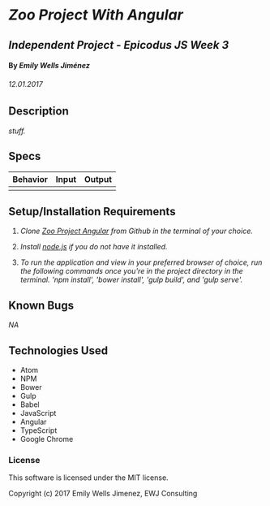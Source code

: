 # _Zoo Project With Angular_

## _Independent Project - Epicodus JS Week 3_

#### By _Emily Wells Jiménez_

###### _12.01.2017_

## Description

_stuff._



## Specs

| Behavior  |  Input | Output  |
|---|---|---|
|  |   |   |


## Setup/Installation Requirements

1. _Clone [Zoo Project Angular](https://github.com/emilyjimenez/Zoo-Project-Angular) from Github in the terminal of your choice._

2. _Install [node.js](https://nodejs.org/en/) if you do not have it installed._

3. _To run the application and view in your preferred browser of choice, run the following commands once you're in the project directory in the terminal. 'npm install', 'bower install', 'gulp build', and 'gulp serve'._

## Known Bugs

_NA_

## Technologies Used

* Atom
* NPM
* Bower
* Gulp
* Babel
* JavaScript
* Angular
* TypeScript
* Google Chrome

### License

This software is licensed under the MIT license.

Copyright (c) 2017 Emily Wells Jimenez, EWJ Consulting
